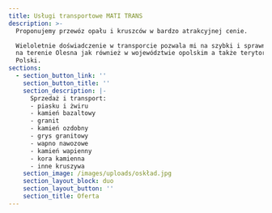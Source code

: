 ```yaml
---
title: Usługi transportowe MATI TRANS
description: >-
  Proponujemy przewóz opału i kruszców w bardzo atrakcyjnej cenie. 

  Wieloletnie doświadczenie w transporcie pozwala mi na szybki i sprawny dowóz
  na terenie Olesna jak również w województwie opolskim a także terytorium
  Polski. 
sections:
  - section_button_link: ''
    section_button_title: ''
    section_description: |-
      Sprzedaż i transport:
      - piasku i żwiru
      - kamień bazaltowy 
      - granit
      - kamień ozdobny
      - grys granitowy
      - wapno nawozowe
      - kamień wapienny
      - kora kamienna
      - inne kruszywa
    section_image: /images/uploads/oskład.jpg
    section_layout_block: duo
    section_layout_button: ''
    section_title: Oferta
---
```


